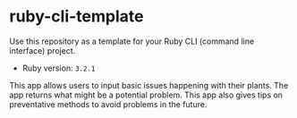 # ruby-cli-template

Use this repository as a template for your Ruby CLI (command line interface) project.

- Ruby version: `3.2.1`

This app allows users to input basic issues happening with their plants. The app returns what might be a potential problem. This app also gives tips on preventative methods to avoid problems in the future. 
